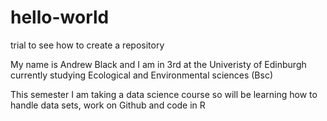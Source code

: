 # hello-world
trial to see how to create a repository 

My name is Andrew Black and I am in 3rd at the Univeristy of Edinburgh currently studying Ecological and Environmental sciences (Bsc)

This semester I am taking a data science course so will be learning how to handle data sets, work on Github and code in R 
